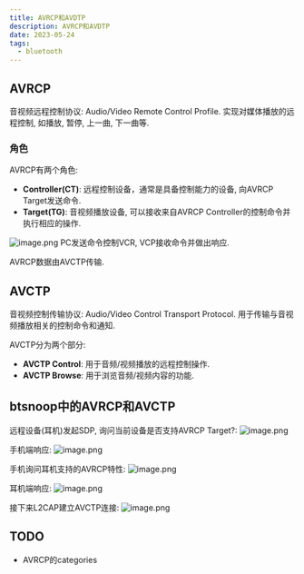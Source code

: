 ```yaml
---
title: AVRCP和AVDTP
description: AVRCP和AVDTP
date: 2023-05-24
tags:
  - bluetooth
---
```


## AVRCP
音视频远程控制协议: Audio/Video Remote Control Profile.
实现对媒体播放的远程控制, 如播放, 暂停, 上一曲, 下一曲等.

### 角色
AVRCP有两个角色:
- **Controller(CT)**: 远程控制设备，通常是具备控制能力的设备, 向AVRCP Target发送命令.
- **Target(TG)**: 音视频播放设备, 可以接收来自AVRCP Controller的控制命令并执行相应的操作.

![image.png](https://cdn.jsdelivr.net/gh/zabbits/cdn@main/picgo/20230525001441.png)
PC发送命令控制VCR, VCP接收命令并做出响应.

AVRCP数据由AVCTP传输.

## AVCTP
音视频控制传输协议: Audio/Video Control Transport Protocol.
用于传输与音视频播放相关的控制命令和通知.

AVCTP分为两个部分:
- **AVCTP Control**: 用于音频/视频播放的远程控制操作.
- **AVCTP Browse**: 用于浏览音频/视频内容的功能.

## btsnoop中的AVRCP和AVCTP
远程设备(耳机)发起SDP, 询问当前设备是否支持AVRCP Target?:
![image.png](https://cdn.jsdelivr.net/gh/zabbits/cdn@main/picgo/20230525003301.png)

手机端响应:
![image.png](https://cdn.jsdelivr.net/gh/zabbits/cdn@main/picgo/20230525003405.png)

手机询问耳机支持的AVRCP特性:
![image.png](https://cdn.jsdelivr.net/gh/zabbits/cdn@main/picgo/20230525003608.png)

耳机端响应:
![image.png](https://cdn.jsdelivr.net/gh/zabbits/cdn@main/picgo/20230525003742.png)

接下来L2CAP建立AVCTP连接:
![image.png](https://cdn.jsdelivr.net/gh/zabbits/cdn@main/picgo/20230525004036.png)

## TODO
- AVRCP的categories